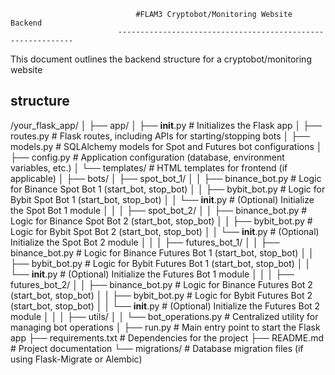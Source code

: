 								#FLAM3 Cryptobot/Monitoring Website Backend
							------------------------------------------------------------
This document outlines the backend structure for a cryptobot/monitoring website

structure
--------------------
/your_flask_app/
│
├── app/
│   ├── __init__.py            # Initializes the Flask app
│   ├── routes.py              # Flask routes, including APIs for starting/stopping bots
│   ├── models.py              # SQLAlchemy models for Spot and Futures bot configurations
│   ├── config.py              # Application configuration (database, environment variables, etc.)
│   └── templates/             # HTML templates for frontend (if applicable)
│
├── bots/
│   ├── spot_bot_1/
│   │   ├── binance_bot.py     # Logic for Binance Spot Bot 1 (start_bot, stop_bot)
│   │   ├── bybit_bot.py       # Logic for Bybit Spot Bot 1 (start_bot, stop_bot)
│   │   └── __init__.py        # (Optional) Initialize the Spot Bot 1 module
│   │
│   ├── spot_bot_2/
│   │   ├── binance_bot.py     # Logic for Binance Spot Bot 2 (start_bot, stop_bot)
│   │   ├── bybit_bot.py       # Logic for Bybit Spot Bot 2 (start_bot, stop_bot)
│   │   └── __init__.py        # (Optional) Initialize the Spot Bot 2 module
│   │
│   ├── futures_bot_1/
│   │   ├── binance_bot.py     # Logic for Binance Futures Bot 1 (start_bot, stop_bot)
│   │   ├── bybit_bot.py       # Logic for Bybit Futures Bot 1 (start_bot, stop_bot)
│   │   └── __init__.py        # (Optional) Initialize the Futures Bot 1 module
│   │
│   ├── futures_bot_2/
│   │   ├── binance_bot.py     # Logic for Binance Futures Bot 2 (start_bot, stop_bot)
│   │   ├── bybit_bot.py       # Logic for Bybit Futures Bot 2 (start_bot, stop_bot)
│   │   └── __init__.py        # (Optional) Initialize the Futures Bot 2 module
│   │
│   ├── utils/
│   │   └── bot_operations.py  # Centralized utility for managing bot operations
│
├── run.py                     # Main entry point to start the Flask app
├── requirements.txt           # Dependencies for the project
├── README.md                  # Project documentation
└── migrations/                # Database migration files (if using Flask-Migrate or Alembic)

